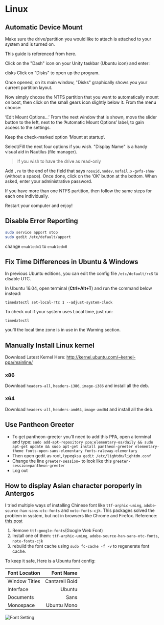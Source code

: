 # Linux

## Automatic Device Mount

Make sure the drive/partition you would like to attach is attached to your system and is turned on.

This guide is referenced from here.

Click on the "Dash" icon on your Unity taskbar (Ubuntu icon) and enter:

disks
Click on "Disks" to open up the program.

Once opened, on its main window, "Disks" graphically shows you your current partition layout.

Now simply choose the NTFS partition that you want to automatically mount on boot, then click on the small gears icon slightly below it. From the menu choose:

‘Edit Mount Options…’
From the next window that is shown, move the slider button to the left, next to the ‘Automatic Mount Options’ label, to gain access to the settings.

Keep the check-marked option ‘Mount at startup’.

Select/Fill the next four options if you wish. "Display Name" is a handy visual aid in Nautilus (file manager).

> If you wish to have the drive as read-only

Add `,ro` to the end of the field that says `nosuid,nodev,nofail,x-gvfs-show` (without a space).
Once done, click on the ‘OK’ button at the bottom. When asked, enter your administrative password.

If you have more than one NTFS partition, then follow the same steps for each one individually.

Restart your computer and enjoy!

## Disable Error Reporting

```sh
sudo service apport stop
sudo gedit /etc/default/apport
```

change `enabled=1` to `enabled=0`

## Fix Time Differences in Ubuntu & Windows
In previous Ubuntu editions, you can edit the config file `/etc/default/rcS` to disable UTC.

In Ubuntu 16.04, open terminal (**Ctrl+Alt+T**) and run the command below instead:

`timedatectl set-local-rtc 1 --adjust-system-clock`

To check out if your system uses Local time, just run:

`timedatectl`

you’ll the local time zone is in use in the Warning section.

## Manually Install Linux kernel

Download Latest Kernel Here:
<http://kernel.ubuntu.com/~kernel-ppa/mainline/>

### x86

Download `headers-all`, `headers-i386`, `image-i386` and install all the deb.

### x64

Download `headers-all`, `headers-amd64`, `image-amd64` and install all the deb.

## Use Pantheon Greeter

- To get pantheon-greeter you'll need to add this PPA, open a terminal and type:
`sudo add-apt-repository ppa:elementary-os/daily && sudo apt-get update && sudo apt-get install pantheon-greeter elementary-theme fonts-open-sans-elementary fonts-raleway-elementary`
- Then open gedit as root, type`gksu gedit /etc/lightdm/lightdm.conf`
- Change the line `greeter-session=` to look like this `greeter-session=pantheon-greeter`
- Log out

## How to display Asian character poroperly in Antergos

I tried multiple ways of installing Chinese font like `ttf-arphic-uming`, `adobe-source-han-sans-otc-fonts` and `noto-fonts-cjk`. This packages solved the problem in system, but not in browsers like Chrome and Firefox. 
Reference: [this post](https://bbs.archlinux.org/viewtopic.php?id=158897)

1. Remove `ttf-google-fonts`(Google Web Font)
2. Install one of them: `ttf-arphic-uming`, `adobe-source-han-sans-otc-fonts`, `noto-fonts-cjk`
3. rebuild the font cache using `sudo fc-cache -f -v` to regenerate font cache. 

To keep it safe, Here is a Ubuntu font config:

| Font Location |     Font  Name |
| :------------ | -------------: |
| Window Titles | Cantarell Bold |
| Interface     |         Ubuntu |
| Documents     |           Sans |
| Monospace     |    Ubuntu Mono |

![Font Setting](/images/antergos-font-settings.png)